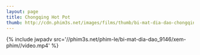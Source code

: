 ```yaml
---
layout: page
title: Chongqing Hot Pot
thumb: http://cdn.phim3s.net/images/films/thumb/bi-mat-dia-dao-chongqing-hot-pot-2016.jpg
---
```

{% include jwpadv src='//phim3s.net/phim-le/bi-mat-dia-dao_9146/xem-phim//video.mp4' %}